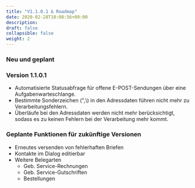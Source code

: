 ```yaml
---
title: "V1.1.0.1 & Roadmap"
date: 2020-02-28T10:08:56+09:00
description: 
draft: false
collapsible: false
weight: 2
---
```


### Neu und geplant

### Version 1.1.0.1
- Automatisierte Statusabfrage für offene E-POST-Sendungen über eine Aufgabenwarteschlange.
- Bestimmte Sonderzeichen (",\\) in den Adressdaten führen nicht mehr zu Verarbeitungsfehlern.
- Überläufe bei den Adressdaten werden nicht mehr berücksichtigt, sodass es zu keinen Fehlern bei der Verarbeitung mehr kommt.

### Geplante Funktionen für zukünftige Versionen
- Erneutes versenden von fehlerhaften Briefen
- Kontakte im Dialog editierbar
- Weitere Belegarten
    - Geb. Service-Rechnungen
    - Geb. Service-Gutschriften
    - Bestellungen
